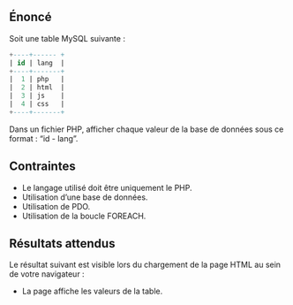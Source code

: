 ## Énoncé

Soit une table MySQL suivante :

``` sql
+----+------ +
| id | lang  |
+----+-------+
|  1 | php   |
|  2 | html  |
|  3 | js    |
|  4 | css   |
+----+-------+
```

Dans un fichier PHP, afficher chaque valeur de la base de données sous ce format : “id - lang”.

## Contraintes

- Le langage utilisé doit être uniquement le PHP.
- Utilisation d’une base de données.
- Utilisation de PDO.
- Utilisation de la boucle FOREACH.

## Résultats attendus

Le résultat suivant est visible lors du chargement de la page HTML au sein de votre navigateur :

- La page affiche les valeurs de la table.